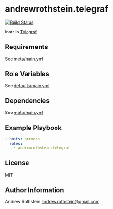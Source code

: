 andrewrothstein.telegraf
=========
[![Build Status](https://travis-ci.org/andrewrothstein/ansible-telegraf.svg?branch=master)](https://travis-ci.org/andrewrothstein/ansible-telegraf)

Installs [Telegraf](https://www.influxdata.com/time-series-platform/telegraf/)

Requirements
------------

See [meta/main.yml](meta/main.yml)

Role Variables
--------------

See [defaults/main.yml](defaults/main.yml)

Dependencies
------------

See [meta/main.yml](meta/main.yml)

Example Playbook
----------------

```yml
- hosts: servers
  roles:
    - andrewrothstein.telegraf
```

License
-------

MIT

Author Information
------------------

Andrew Rothstein <andrew.rothstein@gmail.com>
